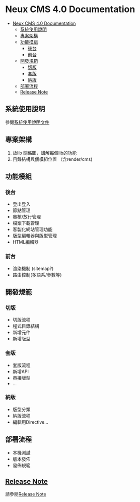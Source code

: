 # Neux CMS 4.0 Documentation


- [Neux CMS 4.0 Documentation](#neux-cms-40-documentation)
  - [系統使用說明](#系統使用說明)
  - [專案架構](#專案架構)
  - [功能模組](#功能模組)
    - [後台](#後台)
    - [前台](#前台)
  - [開發規範](#開發規範)
    - [切版](#切版)
    - [套版](#套版)
    - [納版](#納版)
  - [部署流程](#部署流程)
  - [Release Note](#release-note)

## 系統使用說明

參閱[系統使用說明文件](./instruction)

## 專案架構

1. 放lib 關係圖，講解每個lib的功能
2. 目錄結構與個模組位置 （含render/cms)

## 功能模組
### 後台
- 登出登入
- 節點管理
- 審核/放行管理
- 檔案下載管理
- 客製化網站管理功能
- 版型編輯器與版型管理
- HTML編輯器

### 前台

- 渲染機制 (sitemap?)
- 路由控制(多語系/參數等)

## 開發規範

### 切版

- 切版流程
- 程式目錄結構
- 新增元件
- 新增版型

### 套版

- 套版流程
- 新增API
- 串接版型
- ...

### 納版

- 版型分類
- 納版流程
- 編輯用Directive...

## 部署流程

- 本機測試
- 版本發佈
- 發佈規範
## [Release Note](/CMS-4.0_FE/release-note)

請參閱[Release Note](/CMS-4.0_FE/release-note)
